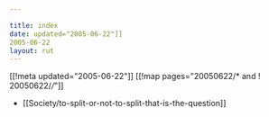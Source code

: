 ```yaml
---

title: index
date: updated="2005-06-22"]]
2005-06-22
layout: rut
---
```


[[!meta updated="2005-06-22"]]
[[!map pages="20050622/* and ! 20050622/*/*"]]
* [[Society/to-split-or-not-to-split-that-is-the-question]]
